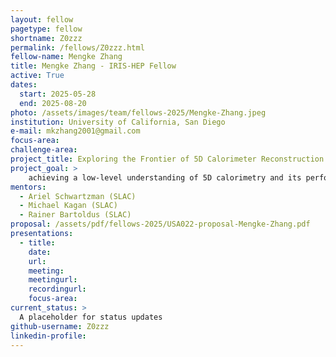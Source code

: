 ```yaml
---
layout: fellow
pagetype: fellow
shortname: Z0zzz
permalink: /fellows/Z0zzz.html
fellow-name: Mengke Zhang
title: Mengke Zhang - IRIS-HEP Fellow
active: True
dates:
  start: 2025-05-28
  end: 2025-08-20
photo: /assets/images/team/fellows-2025/Mengke-Zhang.jpeg
institution: University of California, San Diego
e-mail: mkzhang2001@gmail.com
focus-area:
challenge-area:
project_title: Exploring the Frontier of 5D Calorimeter Reconstruction with HG-DREAM and IDEA Simulation
project_goal: >
    achieving a low-level understanding of 5D calorimetry and its performance for jets; utilize HG-DREAM and IDEA detector simulations to investigate the impact of key calorimeter design parameters such as time resolution, spatial segmentation, etc. impact performance. 
mentors:
  - Ariel Schwartzman (SLAC)
  - Michael Kagan (SLAC)
  - Rainer Bartoldus (SLAC)
proposal: /assets/pdf/fellows-2025/USA022-proposal-Mengke-Zhang.pdf
presentations:
  - title: 
    date: 
    url: 
    meeting: 
    meetingurl: 
    recordingurl: 
    focus-area: 
current_status: >
  A placeholder for status updates
github-username: Z0zzz
linkedin-profile:
---
```

